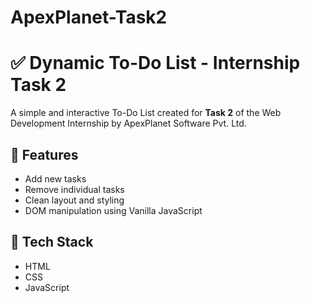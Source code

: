 # ApexPlanet-Task2

# ✅ Dynamic To-Do List - Internship Task 2

A simple and interactive To-Do List created for **Task 2** of the Web Development Internship by ApexPlanet Software Pvt. Ltd.

## 🧾 Features
- Add new tasks
- Remove individual tasks
- Clean layout and styling
- DOM manipulation using Vanilla JavaScript

## 🔧 Tech Stack
- HTML
- CSS
- JavaScript


